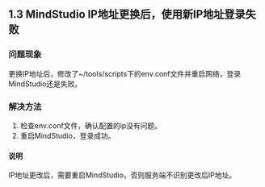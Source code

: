 ## 1.3  MindStudio IP地址更换后，使用新IP地址登录失败
### 问题现象
更换IP地址后，修改了~/tools/scripts下的env.conf文件并重启网络，登录MindStudio还是失败。

### 解决方法

1. 检查env.conf文件，确认配置的ip没有问题。
2. 重启MindStudio，登录成功。
#### 说明
IP地址更改后，需要重启MindStudio，否则服务端不识别更改后IP地址。
